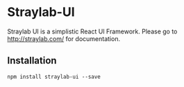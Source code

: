 # Straylab-UI
Straylab UI is a simplistic React UI Framework. Please go to http://straylab.com/ for documentation.
## Installation
`npm install straylab-ui --save`
